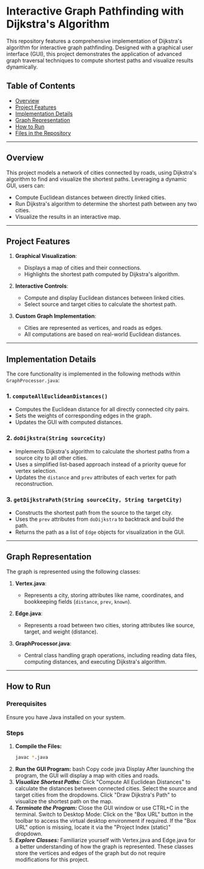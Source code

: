 # Interactive Graph Pathfinding with Dijkstra's Algorithm

This repository features a comprehensive implementation of Dijkstra's algorithm for interactive graph pathfinding. Designed with a graphical user interface (GUI), this project demonstrates the application of advanced graph traversal techniques to compute shortest paths and visualize results dynamically.

## Table of Contents
- [Overview](#overview)
- [Project Features](#project-features)
- [Implementation Details](#implementation-details)
- [Graph Representation](#graph-representation)
- [How to Run](#how-to-run)
- [Files in the Repository](#files-in-the-repository)
---

## Overview
This project models a network of cities connected by roads, using Dijkstra's algorithm to find and visualize the shortest paths. Leveraging a dynamic GUI, users can:
- Compute Euclidean distances between directly linked cities.
- Run Dijkstra's algorithm to determine the shortest path between any two cities.
- Visualize the results in an interactive map.

---

## Project Features
1. **Graphical Visualization**:
   - Displays a map of cities and their connections.
   - Highlights the shortest path computed by Dijkstra's algorithm.

2. **Interactive Controls**:
   - Compute and display Euclidean distances between linked cities.
   - Select source and target cities to calculate the shortest path.

3. **Custom Graph Implementation**:
   - Cities are represented as vertices, and roads as edges.
   - All computations are based on real-world Euclidean distances.

---

## Implementation Details
The core functionality is implemented in the following methods within `GraphProcessor.java`:

### 1. `computeAllEuclideanDistances()`
- Computes the Euclidean distance for all directly connected city pairs.
- Sets the weights of corresponding edges in the graph.
- Updates the GUI with computed distances.

### 2. `doDijkstra(String sourceCity)`
- Implements Dijkstra's algorithm to calculate the shortest paths from a source city to all other cities.
- Uses a simplified list-based approach instead of a priority queue for vertex selection.
- Updates the `distance` and `prev` attributes of each vertex for path reconstruction.

### 3. `getDijkstraPath(String sourceCity, String targetCity)`
- Constructs the shortest path from the source to the target city.
- Uses the `prev` attributes from `doDijkstra` to backtrack and build the path.
- Returns the path as a list of `Edge` objects for visualization in the GUI.

---

## Graph Representation
The graph is represented using the following classes:

1. **Vertex.java**:
   - Represents a city, storing attributes like name, coordinates, and bookkeeping fields (`distance`, `prev`, `known`).

2. **Edge.java**:
   - Represents a road between two cities, storing attributes like source, target, and weight (distance).

3. **GraphProcessor.java**:
   - Central class handling graph operations, including reading data files, computing distances, and executing Dijkstra's algorithm.

---

## How to Run

### Prerequisites
Ensure you have Java installed on your system.

### Steps
1. **Compile the Files:**
   ```bash
   javac *.java
2. **Run the GUI Program:**
   bash
   Copy code
   java Display
   After launching the program, the GUI will display a map with cities and roads.
3. ***Visualize Shortest Paths:***
   Click "Compute All Euclidean Distances" to calculate the distances between connected cities.
   Select the source and target cities from the dropdowns.
   Click "Draw Dijkstra's Path" to visualize the shortest path on the map.
4. ***Terminate the Program:***
   Close the GUI window or use CTRL+C in the terminal.
   Switch to Desktop Mode:
   Click on the "Box URL" button in the toolbar to access the virtual desktop environment if required.
   If the "Box URL" option is missing, locate it via the "Project Index (static)" dropdown.
5. ***Explore Classes:***
   Familiarize yourself with Vertex.java and Edge.java for a better understanding of how the graph is represented.
   These classes store the vertices and edges of the graph but do not require modifications for this project.
